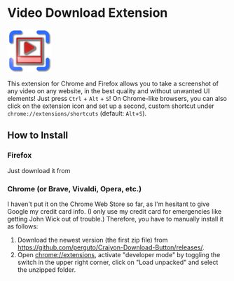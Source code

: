 # Video Download Extension
<img src="chrome/icon.png" width="100">

This extension for Chrome and Firefox allows you to take a screenshot of any video on any website, in the best quality and without unwanted UI elements!
Just press `Ctrl` + `Alt` + `S`! On Chrome-like browsers, you can also click on the extension icon and set up a second, custom shortcut under `chrome://extensions/shortcuts` (default: `Alt`+`S`).


## How to Install

### Firefox
Just download it from 

### Chrome (or Brave, Vivaldi, Opera, etc.)
I haven't put it on the Chrome Web Store so far, as I'm hesitant to give Google my credit card info. (I only use my credit card for emergencies like getting John Wick out of trouble.)
Therefore, you have to manually install it as follows:
1. Download the newest version (the first zip file) from https://github.com/perguto/Craiyon-Download-Button/releases/.
2. Open <chrome://extensions>, activate "developer mode" by toggling the switch in the upper right corner, click on "Load unpacked" and select the unzipped folder.


